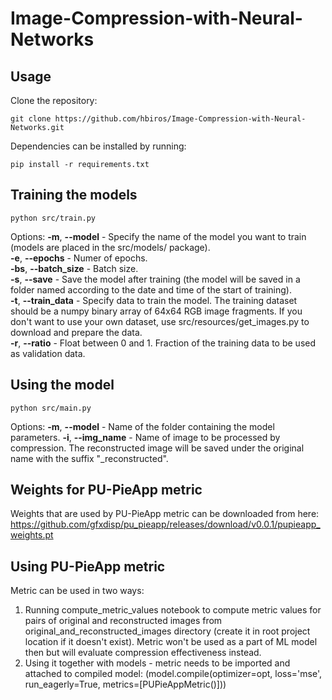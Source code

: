 # Image-Compression-with-Neural-Networks
## Usage
Clone the repository:
```
git clone https://github.com/hbiros/Image-Compression-with-Neural-Networks.git
```
Dependencies can be installed by running:
```
pip install -r requirements.txt
```
## Training the models
```
python src/train.py 
```
Options:
**-m**, **--model** - Specify the name of the model you want to train (models are placed in the src/models/ package). <br />
**-e**, **--epochs** - Numer of epochs. <br />
**-bs**, **--batch_size** - Batch size. <br />
**-s**, **--save** -  Save the model after training (the model will be saved in a folder named according to the date and time of the start of training). <br />
**-t**, **--train_data** - Specify data to train the model. The training dataset should be a numpy binary array of 64x64 RGB image fragments. If you don't want to use your own dataset, use src/resources/get_images.py to download and prepare the data. <br />
**-r**, **--ratio** - Float between 0 and 1. Fraction of the training data to be used as validation data.  <br />

## Using the model
```
python src/main.py
```
Options:
**-m**, **--model** - Name of the folder containing the model parameters.
**-i**, **--img_name** - Name of image to be processed by compression. The reconstructed image will be saved under the original name with the suffix "_reconstructed".
## Weights for PU-PieApp metric
Weights that are used by PU-PieApp metric can be downloaded from here: https://github.com/gfxdisp/pu_pieapp/releases/download/v0.0.1/pupieapp_weights.pt

## Using PU-PieApp metric
Metric can be used in two ways:
1. Running compute_metric_values notebook to compute metric values for pairs of original and reconstructed images from original_and_reconstructed_images directory (create it in root project location if it doesn't exist). Metric won't be used as a part of ML model then but will evaluate compression effectiveness instead.
2. Using it together with models - metric needs to be imported and attached to compiled model: (model.compile(optimizer=opt, loss='mse', run_eagerly=True, metrics=[PUPieAppMetric()]))
